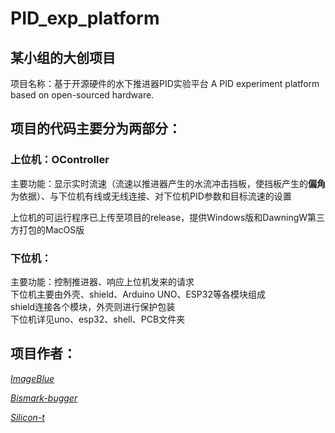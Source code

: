 # PID_exp_platform
## 某小组的大创项目

项目名称：基于开源硬件的水下推进器PID实验平台
A PID experiment platform based on open-sourced hardware.

## 项目的代码主要分为两部分：

### 上位机：OController

主要功能：显示实时流速（流速以推进器产生的水流冲击挡板，使挡板产生的**偏角**为依据）、与下位机有线或无线连接、对下位机PID参数和目标流速的设置

上位机的可运行程序已上传至项目的release，提供Windows版和DawningW第三方打包的MacOS版

### 下位机：

主要功能：控制推进器、响应上位机发来的请求  
下位机主要由外壳、shield、Arduino UNO、ESP32等各模块组成  
shield连接各个模块，外壳则进行保护包装  
下位机详见uno、esp32、shell、PCB文件夹

## 项目作者：

[*ImageBlue*](https://github.com/ImageBlue)

[*Bismark-bugger*](https://github.com/Bismark-bugger)

[*Silicon-t*](https://github.com/Silicon-t)

